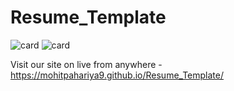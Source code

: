 # Resume_Template

![card](https://github.com/MohitPahariya9/Dance_website/assets/130257334/25654431-6101-4f0f-85a7-e917221cdf9b)
![card](https://github.com/MohitPahariya9/Dance_website/assets/130257334/a1820000-1a8a-4c5f-8488-42c7b9e65db8)


 Visit our site on live from anywhere -
 https://mohitpahariya9.github.io/Resume_Template/
